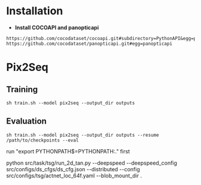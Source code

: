 # Installation
* **Install COCOAPI and panopticapi**
```
https://github.com/cocodataset/cocoapi.git#subdirectory=PythonAPI&egg=pycocotools
https://github.com/cocodataset/panopticapi.git#egg=panopticapi
```
# Pix2Seq
## Training
```
sh train.sh --model pix2seq --output_dir outputs
```

## Evaluation
```
sh train.sh --model pix2seq --output_dir outputs --resume /path/to/checkpoints --eval
```

run "export PYTHONPATH$=PYTHONPATH:." first

python src/task/tsg/run_2d_tan.py --deepspeed --deepspeed_config src/configs/ds_cfgs/ds_cfg.json --distributed --config src/configs/tsg/actnet_loc_64f.yaml --blob_mount_dir .